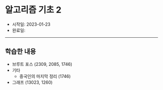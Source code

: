 # 알고리즘 기초 2

- 시작일: 2023-01-23
- 완료일: 

---

## 학습한 내용

- 브루트 포스 (2309, 2085, 1746)
- 기타
  - 중국인의 마지막 정리 (1746)
- 그래프 (13023, 1260)
